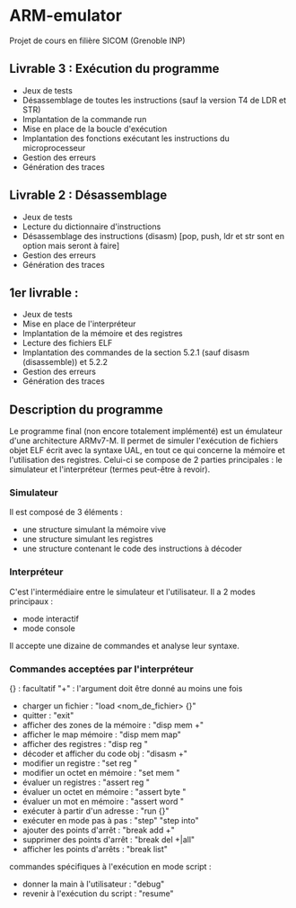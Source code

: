 # ARM-emulator
Projet de cours en filière SICOM (Grenoble INP)

## Livrable 3 : Exécution du programme

- Jeux de tests
- Désassemblage de toutes les instructions (sauf la version T4 de LDR et STR)
- Implantation de la commande run
- Mise en place de la boucle d'exécution
- Implantation des fonctions exécutant les instructions du microprocesseur
- Gestion des erreurs
- Génération des traces

## Livrable 2 : Désassemblage

- Jeux de tests
- Lecture du dictionnaire d'instructions
- Désassemblage des instructions (disasm) [pop, push, ldr et str sont en option mais seront à faire]
- Gestion des erreurs
- Génération des traces

## 1er livrable :

- Jeux de tests
- Mise en place de l'interpréteur
- Implantation de la mémoire et des registres
- Lecture des fichiers ELF
- Implantation des commandes de la section 5.2.1 (sauf disasm (disassemble)) et 5.2.2
- Gestion des erreurs
- Génération des traces

## Description du programme

Le programme final (non encore totalement implémenté) est un émulateur d'une architecture ARMv7-M. 
Il permet de simuler l'exécution de fichiers objet ELF écrit avec la syntaxe UAL, en tout ce qui concerne la mémoire et l'utilisation des registres. 
Celui-ci se compose de 2 parties principales : le simulateur et l'interpréteur (termes peut-être à revoir).

### Simulateur

Il est composé de 3 éléments :

- une structure simulant la mémoire vive
- une structure simulant les registres
- une structure contenant le code des instructions à décoder

### Interpréteur

C'est l'intermédiaire entre le simulateur et l'utilisateur. Il a 2 modes principaux :

- mode interactif
- mode console

Il accepte une dizaine de commandes et analyse leur syntaxe.

### Commandes acceptées par l'interpréteur

{} : facultatif
"+" : l'argument doit être donné au moins une fois

- charger un fichier : 				 "load <nom_de_fichier> {<adresse>}"
- quitter : 						 "exit"
- afficher des zones de la mémoire : "disp mem <plage>+"
- afficher le map mémoire :			 "disp mem map"
- afficher des registres :			 "disp reg <registre>"
- décoder et afficher du code obj :	 "disasm <plage>+"
- modifier un registre :			 "set reg <registre> <valeur>"
- modifier un octet en mémoire :	 "set mem <type> <adresse> <valeur>"
- évaluer un registres : 			 "assert reg <registre> <valeur>"
- évaluer un octet en mémoire : 	 "assert byte <adresse> <valeur>"
- évaluer un mot en mémoire :		 "assert word <adresse> <valeur>"
- exécuter à partir d'un adresse :	 "run {<adresse>}"
- exécuter en mode pas à pas :		 "step" "step into"
- ajouter des points d'arrêt :		 "break add <adresse>+"
- supprimer des points d'arrêt :	 "break del <adresse>+|all"
- afficher les points d'arrêts :	 "break list"

commandes spécifiques à l'exécution en mode script :

- donner la main à l'utilisateur :	 "debug"
- revenir à l'exécution du script :	 "resume"

